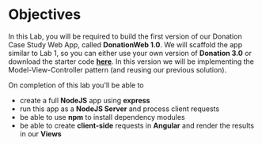 # Objectives

In this Lab, you will be required to build the first version of our Donation Case Study Web App, called **DonationWeb 1.0**.  We will scaffold the app similar to Lab 1, so you can either use your own version of **Donation 3.0** or download the starter code **[here](../zips/donationweb-3.0.solution.zip)**. In this version we will be implementing the Model-View-Controller pattern (and reusing our previous solution).  

On completion of this lab you'll be able to

* create a full **NodeJS** app using **express** 
* run this app as a **NodeJS Server** and process client requests
* be able to use **npm** to install dependency modules
* be able to create **client-side** requests in **Angular** and render the results in our **Views**

